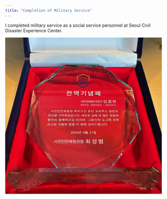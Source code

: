 ```yaml
---
title: "Completion of Military Service"
---
```


I completed military service as a social service personnel at Seoul Civil Disaster Experience Center.

![Discharge trophy](/assets/image/discharge.jpeg)
